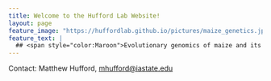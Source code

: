 ```yaml
---
title: Welcome to the Hufford Lab Website!
layout: page
feature_image: "https://huffordlab.github.io/pictures/maize_genetics.jpg"
feature_text: |
  ## <span style="color:Maroon">Evolutionary genomics of maize and its wild relatives</span>
---
```


Contact:  Matthew Hufford, mhufford@iastate.edu